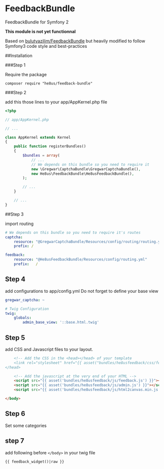 FeedbackBundle
==============

FeedbackBundle for Symfony 2

**This module is not yet functionnal**

Based on [bulutyazilim/FeedbackBundle](https://github.com/bulutyazilim/FeedbackBundle) but heavily modified to follow Symfony3 code style and best-practices

##Installation

###Step 1

Require the package
```
composer require "he8us/feedback-bundle"
```


###Step 2

add this those lines to your app/AppKernel.php file

```php
<?php

// app/AppKernel.php

// ...

class AppKernel extends Kernel
{
    public function registerBundles()
    {
        $bundles = array(
            // ...
            // We depends on this bundle so you need to require it
            new \Gregwar\CaptchaBundle\GregwarCaptchaBundle(),
            new He8us\FeedbackBundle\He8usFeedbackBundle(),
        );

        // ...
    }

    // ...
}
```

##Step 3

import routing 

```yml
# We depends on this bundle so you need to require it's routes
captcha:
    resource: "@GregwarCaptchaBundle/Resources/config/routing/routing.yml"
    prefix: /

feedback:
    resource: "@He8usFeedbackBundle/Resources/config/routing.yml"
    prefix:   /
```

## Step 4

add configurations to app/config.yml
Do not forget to define your base view

```yml
gregwar_captcha: ~

# Twig Configuration    
twig:
    globals:
        admin_base_view: '::base.html.twig'
```

## Step 5

add CSS and Javascript files to your layout.

```html
    <!-- Add the CSS in the <head></head> of your template
    <link rel="stylesheet" href="{{ asset("bundles/he8usfeedback/css/feedback.css") }}"/>
</head>
```

```html
    <!-- Add the javascript at the very end of your HTML -->
    <script src="{{ asset('bundles/he8usfeedback/js/feedback.js') }}"></script>
    <script src="{{ asset('bundles/he8usfeedback/js/admin.js') }}"></script>
    <script src="{{ asset('bundles/he8usfeedback/js/html2canvas.min.js') }}"></script>

</body>
```

## Step 6

Set some categories 

## step 7

add following before `</body>` in your twig file
```html
{{ feedback_widget()|raw }}
```
